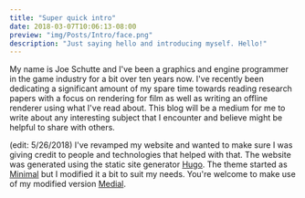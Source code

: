 ```yaml
---
title: "Super quick intro"
date: 2018-03-07T10:06:13-08:00
preview: "img/Posts/Intro/face.png"
description: "Just saying hello and introducing myself. Hello!"
---
```


My name is Joe Schutte and I've been a graphics and engine programmer in the game industry for a bit over ten years now. I've recently been dedicating a significant amount of my spare time towards reading research papers with a focus on rendering for film as well as writing an offline renderer using what I've read about. This blog will be a medium for me to write about any interesting subject that I encounter and believe might be helpful to share with others.

(edit: 5/26/2018)
I've revamped my website and wanted to make sure I was giving credit to people and technologies that helped with that. The website was generated using the static site generator [Hugo](https://gohugo.io/). The theme started as [Minimal](https://github.com/calintat/minimal/) but I modified it a bit to suit my needs. You're welcome to make use of my modified version [Medial](https://github.com/schuttejoe/medial-theme).